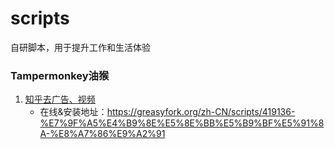 # scripts
自研脚本，用于提升工作和生活体验

### Tampermonkey油猴
1. [知乎去广告、视频](./remove-ads-zhihu.js)
    - 在线&安装地址：https://greasyfork.org/zh-CN/scripts/419136-%E7%9F%A5%E4%B9%8E%E5%8E%BB%E5%B9%BF%E5%91%8A-%E8%A7%86%E9%A2%91
